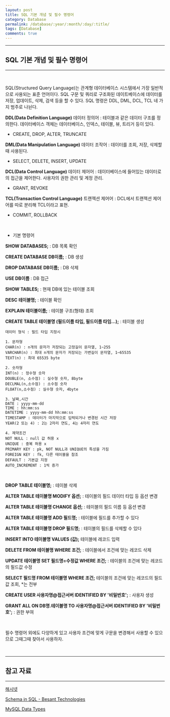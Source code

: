```yaml
---
layout: post
title: SQL 기본 개념 및 필수 명령어
category: Database
permalink: /database/:year/:month/:day/:title/
tags: [Database]
comments: true
---
```


---

## SQL 기본 개념 및 필수 명령어

---

<br>

SQL(Structured Query Language)는 관계형 데이터베이스 시스템에서 가장 일반적으로 사용되는 표준 언어이다. SQL 구문 및 쿼리로 구조화된 데이트베이스에 데이터를 저장, 업데이트, 삭제, 검색 등을 할 수 있다. SQL 명령은 DDL, DML, DCL, TCL 네 가지 범주로 나뉜다. 

**DDL(Data Definition Language)** 데이터 정의어 : 테이블과 같은 데이터 구조를 정의한다. 데이터베이스 객체는 데이터베이스, 인덱스, 테이블, 뷰, 트리거 등이 있다. 

* CREATE, DROP, ALTER, TRUNCATE

**DML(Data Manipulation Language)** 데이터 조작어 : 데이터를 조회, 저장, 삭제할 때 사용된다. 

* SELECT, DELETE, INSERT, UPDATE

**DCL(Data Control Language)** 데이터 제어어 : 데이터베이스에 들어있는 데이터로의 접근을 제어한다. 사용자의 권한 관리 및 계정 관리.

* GRANT, REVOKE

**TCL(Transaction Control Language)** 트랜젝션 제어어 : DCL에서 트랜젝션 제어어를 따로 분리해 TCL이라고 표현.

*  COMMIT, ROLLBACK

<br>

* 기본 명령어

**SHOW DATABASES;** :  DB 목록 확인

**CREATE DATABASE DB이름;** :  DB 생성

**DROP DATABASE DB이름;** : DB 삭제

**USE DB이름** : DB 접근

**SHOW TABLES;** : 현재 DB에 있는 테이블 조회

**DESC 테이블명;** : 테이블 확인

**EXPLAIN 테이블이름;** : 테이블 구조(형태) 조회 

**CREATE TABLE 테이블명 (필드이름 타입, 필드이름 타임...);** : 테이블 생성

```
데이터 형식 : 필드 타입 지정시

1. 문자형
CHAR(n) : n개의 문자가 저장되는 고정길이 문자열, 1~255
VARCHAR(n) : 최대 n개의 문자가 저장되는 가변길이 문자열, 1~65535
TEXT(n) : 최대 65535 byte

2. 숫자형
INT(n) : 정수형 숫자
DOUBLE(n, 소수점) : 실수형 숫자, 8byte
DECLMAL(n,소수점) : 소수점 숫자 
FLOAT(n,소수점) : 실수형 숫자, 4byte

3. 날짜,시간
DATE : yyyy-mm-dd
TIME : hh:mm:ss
DATETIME : yyyy-mm-dd hh:mm:ss
TIMESTAMP : 데이터가 마지막으로 입력되거나 변경된 시간 저장
YEAR(2 또는 4) : 2는 2자리 연도, 4는 4자리 연도

4. 제약조건
NOT NULL : null 값 허용 x
UNIQUE : 중복 허용 x
PRIMARY KEY : pk, NOT NULL과 UNIQUE의 특성을 가짐 
FOREIGN KEY : fk, 다른 테이블을 참조
DEFAULT : 기본값 지정
AUTO_INCREMENT : 1씩 증가

```

 <br>

**DROP TABLE 테이블명;** : 테이블 삭제

**ALTER TABLE 테이블명 MODIFY 옵션;** :  테이블의 필드 데이터 타입 등 옵션 변경

**ALTER TABLE 테이블명 CHANGE 옵션;** : 테이블의 필드 이름 등 옵션 변경

**ALTER TABLE 테이블명 ADD 필드명;** : 테이블에 필드를 추가할 수 있다

**ALTER TABLE 테이블명 DROP 필드명;** : 테이블의 필드를 삭제할 수 있다

**INSERT INTO 테이블명 VALUES (값);** 테이블에 레코드 입력

**DELETE FROM 테이블명 WHERE 조건;** : 테이블에서 조건에 맞는 레코드 삭제

**UPDATE 테이블명 SET 필드명=수정값 WHERE 조건;** : 테이블의 조건에 맞는 레코드의 필드값 수정

**SELECT 필드명 FROM 테이블명 WHERE 조건;** 테이블의 조건에 맞는 레코드의 필드값 조회, *는 전부

**CREATE USER 사용자명@접근서버 IDENTIFIED BY '비밀번호';** : 사용자 생성

**GRANT ALL ON DB명.테이블명 TO 사용자명@접근서버 IDENTIFIED BY '비밀번호';** : 권한 부여

<br>

필수 명령어 외에도 다양하게 있고 사용자 조건에 맞게 구문을 변경해서 사용할 수 있으므로 그때그때 찾아서 사용하자.

<br>

---

## 참고 자료

---

[해시넷](http://www.hash.kr/)

[Schema in SQL - Besant Technologies](https://www.besanttechnologies.com/schema-in-sql-server)

[MySQL Data Types](https://www.mysqltutorial.org/mysql-data-types.aspx/)